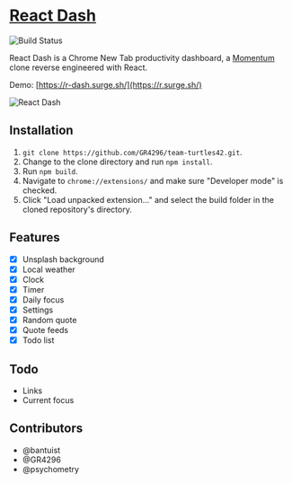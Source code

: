 # [React Dash](https://r-dash.surge.sh/)
![Build Status](https://github.com/psychometry/team-turtles42/actions/workflows/main_action.yml/badge.svg)

React Dash is a Chrome New Tab productivity dashboard, a [Momentum](https://momentumdash.com/) clone reverse engineered with React.

Demo: [https://r-dash.surge.sh/](https://r.surge.sh/)

![React Dash](./screenshot.jpg)

## Installation

1. `git clone https://github.com/GR4296/team-turtles42.git`.
2. Change to the clone directory and run `npm install`.
3. Run `npm build`.
4. Navigate to `chrome://extensions/` and make sure "Developer mode" is checked.
5. Click "Load unpacked extension..." and select the build folder in the cloned repository's directory.

## Features
- [x] Unsplash background
- [x] Local weather
- [x] Clock
- [x] Timer
- [x] Daily focus
- [x] Settings
- [x] Random quote
- [x] Quote feeds
- [x] Todo list

## Todo
- Links
- Current focus

## Contributors

* @bantuist
* @GR4296
* @psychometry

